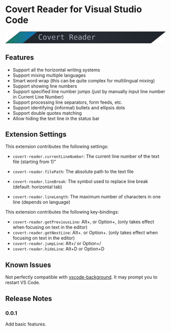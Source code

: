 # Covert Reader for Visual Studio Code

![covert-reader-logo](images/covert-reader-logo-flat.png)

## Features

- Support all the horizontal writing systems
- Support mixing multiple languages
- Smart word wrap (this can be quite complex for multilingual mixing)
- Support showing line numbers
- Support specified line number jumps (just by manually input line number in Current Line Number)
- Support processing line separators, form feeds, etc.
- Support identifying (informal) bullets and ellipsis dots
- Support double quotes matching
- Allow hiding the text line in the status bar

## Extension Settings

This extension contributes the following settings:

* `covert-reader.currentLineNumber`: The current line number of the text file (starting from 1)"

* `covert-reader.filePath`: The absolute path to the text file

* `covert-reader.lineBreak`: The symbol used to replace line break (default: horizontal tab)

* `covert-reader.lineLength`: The maximum number of characters in one line (depends on language)

This extension contributes the following key-bindings:

- `covert-reader.getPreviousLine`: Alt+,  or Option+, (only takes effect when focusing on text in the editor)
- `covert-reader.getNextLine`: Alt+.  or Option+. (only takes effect when focusing on text in the editor)
- `covert-reader.jumpLine`: Alt+/  or Option+/
- `covert-reader.hideLine`: Alt+D or Option+D

## Known Issues

Not perfectly compatible with [vscode-background](https://github.com/shalldie/vscode-background). It may prompt you to restart VS Code.

## Release Notes

### 0.0.1

Add basic features.
